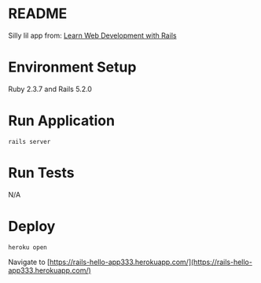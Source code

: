 # README

Silly lil app from: [Learn Web Development with Rails](https://www.railstutorial.org/book/beginning)

# Environment Setup

Ruby 2.3.7 and Rails 5.2.0

# Run Application

```rails server```

# Run Tests

N/A

# Deploy

```heroku open```

Navigate to [https://rails-hello-app333.herokuapp.com/](https://rails-hello-app333.herokuapp.com/)
